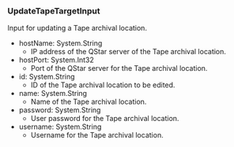 ### UpdateTapeTargetInput
Input for updating a Tape archival location.

- hostName: System.String
  - IP address of the QStar server of the Tape archival location.
- hostPort: System.Int32
  - Port of the QStar server for the Tape archival location.
- id: System.String
  - ID of the Tape archival location to be edited.
- name: System.String
  - Name of the Tape archival location.
- password: System.String
  - User password for the Tape archival location.
- username: System.String
  - Username for the Tape archival location.
